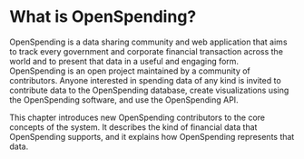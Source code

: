 # What is OpenSpending?

OpenSpending is a data sharing community and web application that aims to track every government and corporate financial transaction across the world and to present that data in a useful and engaging form. OpenSpending is an open project maintained by a community of contributors. Anyone interested in spending data of any kind is invited to contribute data to the OpenSpending database, create visualizations using the OpenSpending software, and use the OpenSpending API.

This chapter introduces new OpenSpending contributors to the core concepts of the system. It describes the kind of financial data that OpenSpending supports, and it explains how OpenSpending represents that data.
